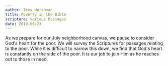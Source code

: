 ```yaml
---
author: Troy Hershman
title: Poverty in the Bible
scripture: Various Passages
date: 2019-06-23
---
```


As we prepare for our July neighborhood canvas, we pause to consider God's heart for the poor. We will survey the Scriptures for passages relating to the poor. While it is difficult to narrow this down, we find that God's heart is constantly on the side of the poor. It is our job to join Him as he reaches out to those in need.
